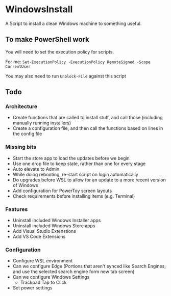# WindowsInstall
A Script to install a clean Windows machine to something useful. 

## To make PowerShell work
You will need to set the execution policy for scripts. 

For me: 
`Set-ExecutionPolicy -ExecutionPolicy RemoteSigned -Scope CurrentUser`

You may also need to run `Unblock-File` against this script



## Todo
### Architecture
* Create functions that are called to install stuff, and call those (including manually running installers)
* Create a configuration file, and then call the functions based on lines in the config file

### Missing bits
* Start the store app to load the updates before we begin
* Use one drop file to keep state, rather than one for every stage
* Auto elevate to Admin
* While doing rebooting, re-start script on login automatically
* Do upgrades before WSL to allow for an update to a more recent version of Windows
* Add configuration for PowerToy screen layouts
* Check requirements before installing items (e.g. Terminal)

### Features
* Uninstall included Windows Installer apps
* Uninstall included Windows Store apps
* Add Visual Studio Extenstions
* Add VS Code Extensions

### Configuration
* Configure WSL environment
* Can we configure Edge (Portions that aren't synced like Search Engines, and use the selected search engine form new tab screen)
* Can we configure Windows Settings
	* Trackpad Tap to Click
* Set power settings
